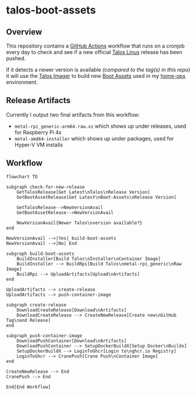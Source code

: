 # talos-boot-assets

## Overview

This repository contains a [GitHub Actions](https://docs.github.com/en/actions) workflow that runs on a cronjob every 
day to check and see if a new official [Talos Linux](https://github.com/siderolabs/talos) release has been pushed.

If it detects a newer version is available _(compared to the tag(s) in this repo)_ it will use the 
[Talos Imager](https://github.com/siderolabs/talos/tree/v1.5.0/pkg/imager) to build new 
[Boot Assets](https://www.talos.dev/v1.5/talos-guides/install/boot-assets/) used in my 
[home-ops](https://github.com/justingarfield/home-ops) environment.

## Release Artifacts

Currently I output two final artifacts from this workflow:

* `metal-rpi_generic-arm64.raw.xz` which shows up under releases, used for Raspberry Pi 4s
* `metal-amd64-installer` which shows up under packages, used for Hyper-V VM installs

## Workflow

```mermaid
flowchart TD

subgraph check-for-new-release
    GetTalosRelease[Get Latest\nTalos\nRelease Version]
    GetBootAssetRelease[Get Latest\nBoot-Assets\nRelease Version]

    GetTalosRelease-->NewVersionAvail
    GetBootAssetRelease-->NewVersionAvail

    NewVersionAvail{Newer Talos\nversion available?}
end

NewVersionAvail -->|Yes| build-boot-assets
NewVersionAvail -->|No| End

subgraph build-boot-assets
    BuildInstaller[Build Talos\nInstaller\nContainer Image]
    BuildInstaller --> BuildRpi[Build Talos\nmetal-rpi_generic\nRaw Image]
    BuildRpi --> UploadArtifacts[Upload\nArtifacts]
end

UploadArtifacts --> create-release
UploadArtifacts --> push-container-image

subgraph create-release
    DownloadCreateRelease[Download\nArtifacts]
    DownloadCreateRelease --> CreateNewRelease[Create new\nGitHub Tag\nand Release]
end

subgraph push-container-image
    DownloadPushContainer[Download\nArtifacts]
    DownloadPushContainer --> SetupDockerBuildX[Setup Docker\nBuildx]
    SetupDockerBuildX --> LoginToGhcr[Login to\nghcr.io Registry]
    LoginToGhcr --> CranePush[Crane Push\nContainer Image]
end

CreateNewRelease --> End
CranePush --> End

End[End Workflow]
```
